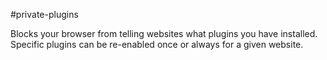 #private-plugins

Blocks your browser from telling websites what plugins you have installed. Specific plugins can be re-enabled once or always for a given website.
